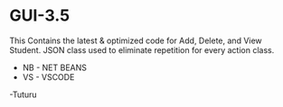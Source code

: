 # GUI-3.5

This Contains the latest & optimized code for Add, Delete, and View Student.
JSON class used to eliminate repetition for every action class.

* NB - NET BEANS
* VS - VSCODE

-Tuturu
